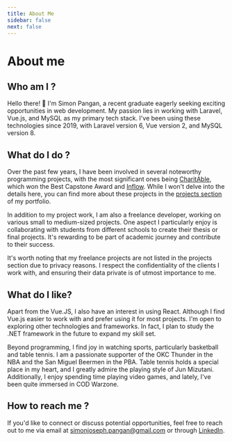```yaml
---
title: About Me
sidebar: false
next: false
---
```


# About me

## Who am I ?

Hello there! 👋 I'm Simon Pangan, a recent graduate eagerly seeking exciting opportunities in web development. My passion lies in working with Laravel, Vue.js, and MySQL as my primary tech stack. I've been using these technologies since 2019, with Laravel version 6, Vue version 2, and MySQL version 8.

## What do I do ?
Over the past few years, I have been involved in several noteworthy programming projects, with the most significant ones being [CharitAble](/projects/charitAble), which won the Best Capstone Award and [Inflow](/projects/inflow). While I won't delve into the details here, you can find more about these projects in the [projects section](/projects/) of my portfolio.

In addition to my project work, I am also a freelance developer, working on various small to medium-sized projects. One aspect I particularly enjoy is collaborating with students from different schools to create their thesis or final projects. It's rewarding to be part of academic journey and contribute to their success.

It's worth noting that my freelance projects are not listed in the projects section due to privacy reasons. I respect the confidentiality of the clients I work with, and ensuring their data  private is of utmost importance to me.
## What do I like?

Apart from the Vue.JS, I also have an interest in using React. Although I find Vue.js easier to work with and prefer using it for most projects. I'm open to exploring other technologies and frameworks. In fact, I plan to study the .NET framework in the future to expand my skill set.

Beyond programming, I find joy in watching sports, particularly basketball and table tennis. I am a passionate supporter of the OKC Thunder in the NBA and the San Miguel Beermen in the PBA. Table tennis holds a special place in my heart, and I greatly admire the playing style of Jun Mizutani. Additionally, I enjoy spending time playing video games, and lately, I've been quite immersed in COD Warzone.
## How to reach me ?

If you'd like to connect or discuss potential opportunities, feel free to reach out to me via email at [simonjoseph.pangan@gmail.com](mailto:simonjoseph.pangan@gmail.com) or through [LinkedIn](https://www.linkedin.com/in/simonpangan/).